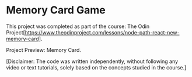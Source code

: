 # Memory Card Game

This project was completed as part of the course: The Odin Project[https://www.theodinproject.com/lessons/node-path-react-new-memory-card].

Project Preview: Memory Card.

[Disclaimer: The code was written independently, without following any video or text tutorials, solely based on the concepts studied in the course.]

